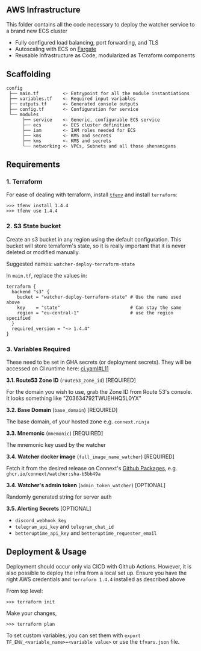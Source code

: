 ## AWS Infrastructure

This folder contains all the code necessary to deploy the watcher service to a brand new ECS cluster

- Fully configured load balancing, port forwarding, and TLS
- Autoscaling with ECS on [Fargate](https://aws.amazon.com/fargate/)
- Reusable Infrastructure as Code, modularized as Terraform components

## Scaffolding

```text
config
 ├── main.tf         <- Entrypoint for all the module instantiations
 ├── variables.tf    <- Required input variables
 ├── outputs.tf      <- Generated console outputs
 ├── config.tf       <- Configuration for service
 └── modules
      ├── service    <- Generic, configurable ECS service
      ├── ecs        <- ECS cluster definition
      ├── iam        <- IAM roles needed for ECS
      ├── kms        <- KMS and secrets
      ├── kms        <- KMS and secrets
      └── networking <- VPCs, Subnets and all those shenanigans

```

## Requirements

### 1. Terraform

For ease of dealing with terraform, install [`tfenv`](https://github.com/tfutils/tfenv) and install `terraform`:

```
>>> tfenv install 1.4.4
>>> tfenv use 1.4.4
```

### 2. S3 State bucket

Create an s3 bucket in any region using the default configuration. This bucket will store terraform's state,
so it is really important that it is never deleted or modified manually.

Suggested names: `watcher-deploy-terraform-state`

In `main.tf`, replace the values in:

```
terraform {
  backend "s3" {
    bucket = "watcher-deploy-terraform-state" # Use the name used above
    key    = "state"                          # Can stay the same
    region = "eu-central-1"                   # use the region specified
  }
  required_version = "~> 1.4.4"
}
```

### 3. Variables Required

These need to be set in GHA secrets (or deployment secrets). They will be accessed on CI runtime here: [ci.yaml#L11]()

**3.1. Route53 Zone ID** (`route53_zone_id`) \[REQUIRED\]

For the domain you wish to use, grab the Zone ID from Route 53's console. It looks something like "Z03634792TWUEHHQ5L0YX"

**3.2. Base Domain** (`base_domain`) \[REQUIRED\]

The base domain, of your hosted zone e.g. `connext.ninja`

**3.3. Mnemonic** (`mnemonic`) \[REQUIRED\]

The mnemonic key used by the watcher

**3.4. Watcher docker image** (`full_image_name_watcher`) \[REQUIRED\]

Fetch it from the desired release on Connext's [Github Packages](https://github.com/connext/monorepo/pkgs/container/watcher), e.g. `ghcr.io/connext/watcher:sha-b5bb49a`

**3.4. Watcher's admin token** (`admin_token_watcher`) \[OPTIONAL\]

Randomly generated string for server auth

**3.5. Alerting Secrets** \[OPTIONAL\]

- `discord_webhook_key`
- `telegram_api_key` and `telegram_chat_id`
- `betteruptime_api_key` and `betteruptime_requester_email`

## Deployment & Usage

Deployment should occur only via CICD with Github Actions. However, it is also possible to deploy the infra
from a local set up. Ensure you have the right AWS credentials and `terraform 1.4.4` installed as described above

From top level:

```shell
>>> terraform init
```

Make your changes,

```shell
>>> terraform plan
```

To set custom variables, you can set them with `export TF_ENV_<variable_name>=<variable value>` or use the `tfvars.json` file.
